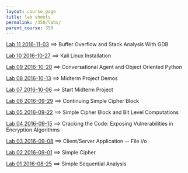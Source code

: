 ```yaml
---
layout: course_page
title: lab sheets
permalink: /350/labs/
parent_course: 350
---
```


[Lab 11 2016-11-03](/350/lab11/) ==> Buffer Overflow and Stack Analysis With GDB

[Lab 10 2016-10-27](/350/lab10/) ==> Kali Linux Installation

[Lab 09 2016-10-20](/350/lab9/) ==> Conversational Agent and Object Oriented Python

[Lab 08 2016-10-13](/350/lab8/) ==> Midterm Project Demos

[Lab 07 2016-10-06](/350/lab7/) ==> Start Midterm Project

[Lab 06 2016-09-29](/350/lab6/) ==>	Continuing Simple Cipher Block

[Lab 05 2016-09-22](/350/lab5/) ==> Simple Cipher Block and Bit Level Computations

[Lab 04 2016-09-15](/350/lab4/) ==> Cracking the Code: Exposing Vulnerabilities in Encryption Algorithms

[Lab 03 2016-09-08](/350/lab3/) ==> Client/Server Application -- File i/o

[Lab 02 2016-09-01](/350/lab2/) ==> Simple Cipher

[Lab 01 2016-08-25](/350/lab1/) ==> Simple Sequential Analysis

